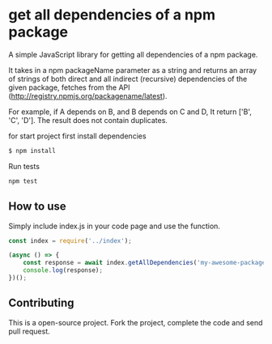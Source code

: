 # get all dependencies of a npm package
A simple JavaScript library for getting all dependencies of a npm package.

It takes in a npm packageName parameter as a string and returns an array of strings of both direct and all indirect (recursive) dependencies of the given package, fetches from the API (http://registry.npmjs.org/packagename/latest).

For example, if A depends on B, and B depends on C and D, It return ['B', 'C', 'D'].
The result does not contain duplicates.

for start project first install dependencies
```bash
$ npm install
```

Run tests
```bash
npm test
```


## How to use

Simply include index.js in your code page and use the function.

```js
const index = require('../index');

(async () => {
    const response = await index.getAllDependencies('my-awesome-package-name');
    console.log(response);
})();
```


## Contributing

This is a open-source project. Fork the project, complete the code and send pull request.
